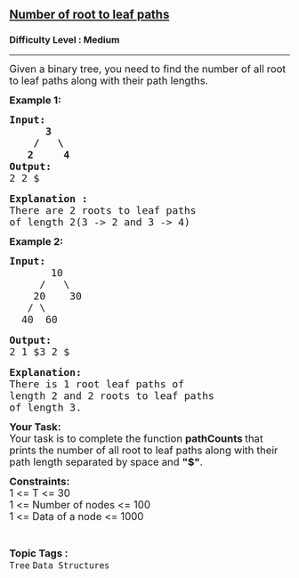 <h2><a href="https://practice.geeksforgeeks.org/problems/number-of-root-to-leaf-paths/1">Number of root to leaf paths</a></h2><h3>Difficulty Level : Medium</h3><hr><div class="problems_problem_content__Xm_eO"><p><span style="font-size:18px">Given a binary tree, you need to find the number of all root to leaf paths along with their path lengths.</span></p>

<p><span style="font-size:18px"><strong>Example 1:</strong></span></p>

<pre><span style="font-size:18px"><strong>Input:
      3
    /   \
   2     4</strong></span>
<strong><span style="font-size:18px">Output:</span></strong>
<span style="font-size:18px">2 2 $</span>

<span style="font-size:18px"><strong>Explanation :</strong>
There are 2 roots to leaf paths
of length 2(3 -&gt; 2 and 3 -&gt; 4)</span></pre>

<p><strong><span style="font-size:18px">Example 2:</span></strong></p>

<pre><strong><span style="font-size:18px">Input:</span></strong>
     <span style="font-size:18px">   10
     /   \
    20    30
   / \    
  40  60</span>

<strong><span style="font-size:18px">Output:</span></strong>
<span style="font-size:18px">2 1 $3 2 $</span>

<span style="font-size:18px"><strong>Explanation:</strong>
There is 1 root leaf paths of
length 2 and 2 roots to leaf paths
of length 3.</span></pre>

<p><strong><span style="font-size:18px">Your Task:</span></strong><br>
<span style="font-size:18px">Your task is to complete the&nbsp;function <strong>pathCounts </strong>that prints the number of all root to leaf paths along with their path length separated by space and <strong>"$"</strong>. </span></p>

<p><span style="font-size:18px"><strong>Constraints:</strong><br>
1 &lt;= T &lt;= 30<br>
1 &lt;= Number of nodes &lt;= 100<br>
1 &lt;= Data of a node &lt;= 1000</span></p>
</div><br><p><span style=font-size:18px><strong>Topic Tags : </strong><br><code>Tree</code>&nbsp;<code>Data Structures</code>&nbsp;